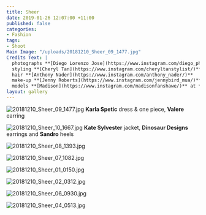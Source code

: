 ```yaml
---
title: Sheer
date: 2019-01-26 12:07:00 +11:00
published: false
categories:
- Fashion
tags:
- Shoot
Main Image: "/uploads/20181210_Sheer_09_1477.jpg"
Credits Text: |
  photographs **[Diego Lorenzo Jose](https://www.instagram.com/diego_photos/)**
  styling **[Cheryl Tan](https://www.instagram.com/cheryltanstylist/)**
  hair **[Anthony Nader](https://www.instagram.com/anthony_nader/)**
  make-up **[Jenny Roberts](https://www.instagram.com/jennybird_mua/)**
  models **[Madison](https://www.instagram.com/madisonfanshawe/)** at **[IMG](https://www.instagram.com/imgmodels/)** **[Gabriela](https://www.instagram.com/gabifbaettig/)** at **[Priscillas](https://www.instagram.com/priscillasmodels/)**
layout: gallery
---
```


![20181210_Sheer_09_1477.jpg](/uploads/20181210_Sheer_09_1477.jpg)
**Karla Spetic** dress & one piece, **Valere** earring

![20181210_Sheer_10_1667.jpg](/uploads/20181210_Sheer_10_1667.jpg)
**Kate Sylvester** jacket, **Dinosaur Designs** earrings and **Sandro** heels

![20181210_Sheer_08_1393.jpg](/uploads/20181210_Sheer_08_1393.jpg)

![20181210_Sheer_07_1082.jpg](/uploads/20181210_Sheer_07_1082.jpg)

![20181210_Sheer_01_0150.jpg](/uploads/20181210_Sheer_01_0150.jpg)

![20181210_Sheer_02_0312.jpg](/uploads/20181210_Sheer_02_0312.jpg)

![20181210_Sheer_06_0930.jpg](/uploads/20181210_Sheer_06_0930.jpg)

![20181210_Sheer_04_0513.jpg](/uploads/20181210_Sheer_04_0513.jpg)